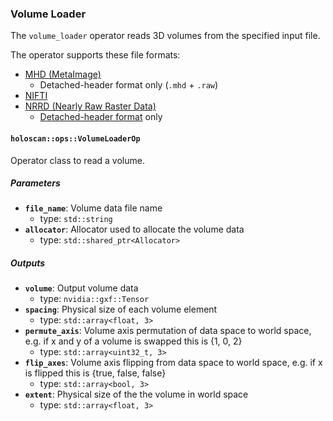 ### Volume Loader

The `volume_loader` operator reads 3D volumes from the specified input file.

The operator supports these file formats:
* [MHD (MetaImage)](https://itk.org/Wiki/ITK/MetaIO/Documentation)
  * Detached-header format only (`.mhd` + `.raw`)
* [NIFTI](https://nifti.nimh.nih.gov/)
* [NRRD (Nearly Raw Raster Data)](https://teem.sourceforge.net/nrrd/format.html)
  * [Detached-header format](https://teem.sourceforge.net/nrrd/format.html#detached) only

#### `holoscan::ops::VolumeLoaderOp`

Operator class to read a volume.

##### Parameters

- **`file_name`**: Volume data file name
  - type: `std::string`
- **`allocator`**: Allocator used to allocate the volume data
  - type: `std::shared_ptr<Allocator>`

##### Outputs

- **`volume`**: Output volume data
  - type: `nvidia::gxf::Tensor`
- **`spacing`**: Physical size of each volume element
  - type: `std::array<float, 3>`
- **`permute_axis`**: Volume axis permutation of data space to world space, e.g. if x and y of a volume is swapped this is {1, 0, 2}
  - type: `std::array<uint32_t, 3>`
- **`flip_axes`**: Volume axis flipping from data space to world space, e.g. if x is flipped this is {true, false, false}
  - type: `std::array<bool, 3>`
- **`extent`**: Physical size of the the volume in world space
  - type: `std::array<float, 3>`
